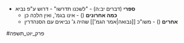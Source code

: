 * **ספרי** (דברים יב:ה) - "לשכנו תדרשו" - דרוש ע"פ נביא
	* **כמה אחרונים** () - אינו בגמ', ואין הלכה כן
	* **אחרים** () - משו"כ [[נבואה|אמר הגמ']] שהיה ג' נביאים עם הסנהדרין

#פרק_יוט_תשפה 